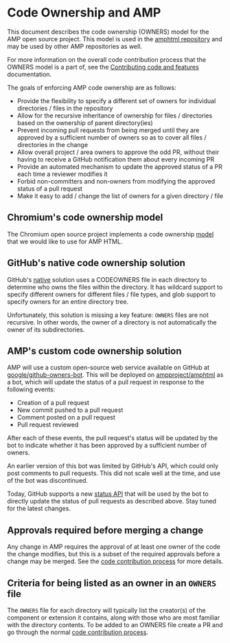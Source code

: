 # Code Ownership and AMP

This document describes the code ownership (OWNERS) model for the AMP open source
project. This model is used in the [amphtml repository](https://github.com/ampproject/amphtml) and may be used by other AMP repositories as well.

For more information on the overall code contribution process that the OWNERS model is a part of, see the [Contributing code and features](https://github.com/ampproject/amphtml/blob/main/contributing/contributing-code.md) documentation.

The goals of enforcing AMP code ownership are as follows:

-   Provide the flexibility to specify a different set of owners for individual
    directories / files in the repository
-   Allow for the recursive inheritance of ownership for files / directories based
    on the ownership of parent directory(ies)
-   Prevent incoming pull requests from being merged until they are approved by a
    sufficient number of owners so as to cover all files / directories in the
    change
-   Allow overall project / area owners to approve the odd PR, without their
    having to receive a GitHub notification them about every incoming PR
-   Provide an automated mechanism to update the approved status of a PR each time
    a reviewer modifies it
-   Forbid non-committers and non-owners from modifying the approved status of a
    pull request
-   Make it easy to add / change the list of owners for a given directory / file

## Chromium's code ownership model

The Chromium open source project implements a code ownership
[model](https://chromium.googlesource.com/chromium/src/+/main/docs/code_reviews.md#OWNERS-files)
that we would like to use for AMP HTML.

## GitHub's native code ownership solution

GitHub's [native](https://help.github.com/articles/about-code-owners/) solution
uses a CODEOWNERS file in each directory to determine who owns the files within
the directory. It has wildcard support to specify different owners for different
files / file types, and glob support to specify owners for an entire directory
tree.

Unfortunately, this solution is missing a key feature: `OWNERS` files are not
recursive. In other words, the owner of a directory is not automatically the
owner of its subdirectories.

## AMP's custom code ownership solution

AMP will use a custom open-source web service available on GitHub at
[google/github-owners-bot](https://github.com/google/github-owners-bot). This
will be deployed on [ampproject/amphtml](https://github.com/ampproject/amphtml)
as a bot, which will update the status of a pull request in response to the
following events:

-   Creation of a pull request
-   New commit pushed to a pull request
-   Comment posted on a pull request
-   Pull request reviewed

After each of these events, the pull request's status will be updated by the bot
to indicate whether it has been approved by a sufficient number of owners.

An earlier version of this bot was limited by GitHub's API, which could only
post comments to pull requests. This did not scale well at the time, and use of
the bot was discontinued.

Today, GitHub supports a new [status API](https://developer.github.com/v3/repos/statuses/)
that will be used by the bot to directly update the status of pull requests as
described above. Stay tuned for the latest changes.

## Approvals required before merging a change

Any change in AMP requires the approval of at least one owner of the code the change
modifies, but this is a subset of the required approvals before a change may be merged.
See the [code contribution process](./contributing-code.md) for more details.

## Criteria for being listed as an owner in an `OWNERS` file

The `OWNERS` file for each directory will typically list the creator(s) of
the component or extension it contains, along with those who are most familiar
with the directory contents. To be added to an OWNERS file create a PR and
go through the normal [code contribution process](./contributing-code.md).
